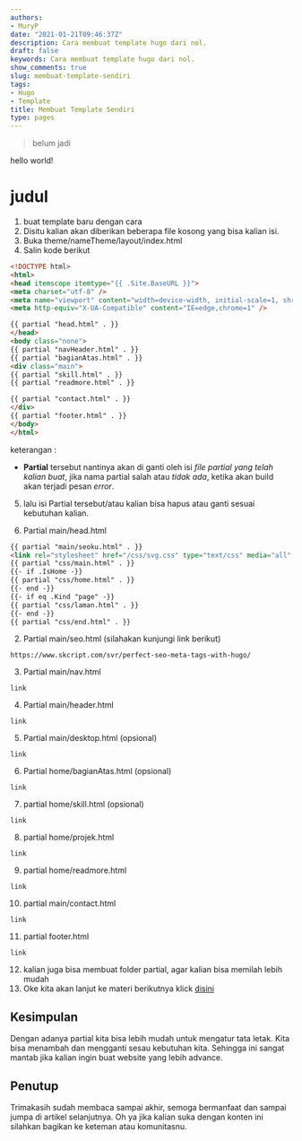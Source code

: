 ```yaml
---
authors:
- MuryP
date: "2021-01-21T09:46:37Z"
description: Cara membuat template hugo dari nol.
draft: false
keywords: Cara membuat template hugo dari nol.
show_comments: true
slug: membuat-template-sendiri
tags:
- Hugo
- Template
title: Membuat Template Sendiri
type: pages
---
```


> belum jadi

hello world!

# judul

1. buat template baru dengan cara
2. Disitu kalian akan diberikan beberapa file kosong yang bisa kalian isi.
3. Buka theme/nameTheme/layout/index.html
4. Salin kode berikut
```html
<!DOCTYPE html>
<html>
<head itemscope itemtype="{{ .Site.BaseURL }}">
<meta charset="utf-8" />
<meta name="viewport" content="width=device-width, initial-scale=1, shrink-to-fit=no" />
<meta http-equiv="X-UA-Compatible" content="IE=edge,chrome=1" />

{{ partial "head.html" . }}
</head>
<body class="none">
{{ partial "navHeader.html" . }}
{{ partial "bagianAtas.html" . }}
<div class="main">
{{ partial "skill.html" . }}
{{ partial "readmore.html" . }}

{{ partial "contact.html" . }}
</div>
{{ partial "footer.html" . }}
</body>
</html>
```
keterangan :
- **Partial** tersebut nantinya akan di ganti oleh isi *file partial yang telah kalian buat*, jika nama partial salah atau *tidak ada*, ketika akan build akan terjadi pesan *error*.
5. lalu isi Partial tersebut/atau kalian bisa hapus atau ganti sesuai kebutuhan kalian.

1. Partial main/head.html
```html
{{ partial "main/seoku.html" . }}
<link rel="stylesheet" href="/css/svg.css" type="text/css" media="all" />
{{ partial "css/main.html" . }}
{{- if .IsHome -}}
{{ partial "css/home.html" . }}
{{- end -}}
{{- if eq .Kind "page" -}}
{{ partial "css/laman.html" . }}
{{- end -}}
{{ partial "css/end.html" . }}
```
2. Partial main/seo.html (silahakan kunjungi link berikut)
```
https://www.skcript.com/svr/perfect-seo-meta-tags-with-hugo/
```
3. Partial main/nav.html
```
link
```
4. Partial main/header.html
```
link
```
5. Partial main/desktop.html (opsional)
```
link
```
6. Partial home/bagianAtas.html (opsional)
```
link
```
7. partial home/skill.html (opsional)
```
link
```
8. partial home/projek.html
```
link
```
9. partial home/readmore.html
```
link
```
10. partial main/contact.html
```
link
```
11. partial footer.html
```
link
```
12. kalian juga bisa membuat folder partial, agar kalian bisa memilah lebih mudah
13. Oke kita akan lanjut ke materi berikutnya klick [disini](/membuat-hugo-lebih-static)

## Kesimpulan
Dengan adanya partial kita bisa lebih mudah untuk mengatur tata letak. Kita bisa menambah dan mengganti sesau kebutuhan kita. Sehingga ini sangat mantab jika kalian ingin buat website yang lebih advance.

## Penutup
Trimakasih sudah membaca sampai akhir, semoga bermanfaat dan sampai jumpa di artikel selanjutnya. Oh ya jika kalian suka dengan konten ini silahkan bagikan ke keteman atau komunitasnu.